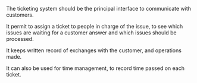 The ticketing system should be the principal interface to communicate with customers.

It permit to assign a ticket to people in charge of the issue, to see which issues are waiting for a customer answer and which issues should be processed.

It keeps written record of exchanges with the customer, and operations made.

It can also be used for time management, to record time passed on each ticket.

